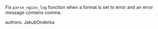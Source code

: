Fix `parse_nginx_log` function when a format is set to error and an error message contains comma.

authors: JakubOnderka
